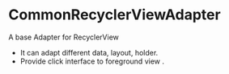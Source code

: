 # CommonRecyclerViewAdapter

A base Adapter for RecyclerView
+ It can adapt different data, layout, holder.
+ Provide click interface to foreground view .
